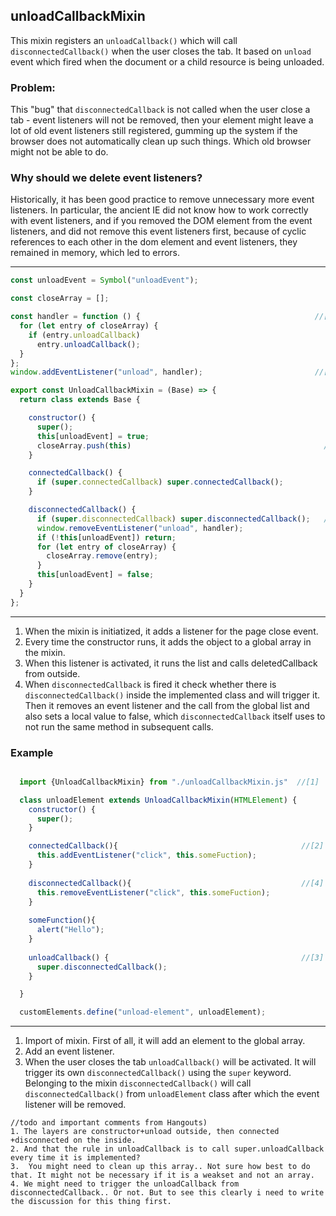 ## unloadCallbackMixin
 This mixin registers an `unloadCallback()` which will call `disconnectedCallback()` when the user closes the tab. It based on `unload` event which fired when the document or a child resource is being unloaded.
### Problem: 
This "bug" that `disconnectedCallback` is not called when the user close a tab - event listeners will not be removed, then your element might leave a lot of old event listeners still registered, gumming up the system if the browser does not automatically clean up such things. Which old browser might not be able to do. 
### Why should we delete event listeners?
Historically, it has been good practice to remove unnecessary more event listeners. In particular, the ancient IE did not know how to work correctly with event listeners, and if you removed the DOM element from the event listeners, and did not remove this event listeners first, because of cyclic references to each other in the dom element and event listeners, they remained in memory, which led to errors.
***

```javascript
const unloadEvent = Symbol("unloadEvent");

const closeArray = [];

const handler = function () {                                       //[3]
  for (let entry of closeArray) {
    if (entry.unloadCallback)
      entry.unloadCallback();
  }
};
window.addEventListener("unload", handler);                         //[1]

export const UnloadCallbackMixin = (Base) => {
  return class extends Base {

    constructor() {
      super();
      this[unloadEvent] = true;
      closeArray.push(this)                                           //[2]
    }

    connectedCallback() {
      if (super.connectedCallback) super.connectedCallback();
    }

    disconnectedCallback() {
      if (super.disconnectedCallback) super.disconnectedCallback();   //[4]
      window.removeEventListener("unload", handler);
      if (!this[unloadEvent]) return;
      for (let entry of closeArray) {
        closeArray.remove(entry);
      }
      this[unloadEvent] = false;
    }
  }
};

```
***
1. When the mixin is initiatized, it adds a listener for the page close event.
2. Every time the constructor runs, it adds the object to a global array in the mixin.
3. When this listener is activated, it runs the list and calls deletedCallback from outside.
4. When `disconnectedCallback` is fired it check whether there is `disconnectedCallback()` inside the implemented class and will trigger it. Then it removes an event listener and the call from the global list and also sets a local value to false, which `disconnectedCallback` itself uses to not run the same method in subsequent calls.

### Example

```javascript

  import {UnloadCallbackMixin} from "./unloadCallbackMixin.js"  //[1]

  class unloadElement extends UnloadCallbackMixin(HTMLElement) {
    constructor() {
      super();
    }

    connectedCallback(){                                         //[2]
      this.addEventListener("click", this.someFuction);
    }
    
    disconnectedCallback(){                                      //[4]
      this.removeEventListener("click", this.someFuction);
    }
    
    someFunction(){
      alert("Hello");
    }
    
    unloadCallback() {                                           //[3]
      super.disconnectedCallback();
    }

  }

  customElements.define("unload-element", unloadElement);

```
***
1. Import of mixin. First of all, it will add an element to the global array.
2. Add an event listener.
3. When the user closes the tab `unloadCallback()` will be activated. It will trigger its own `disconnectedCallback()` using the `super` keyword. Belonging to the mixin `disconnectedCallback()` will call `disconnectedCallback()` from `unloadElement` class after which the event listener will be removed. 

```no-highlight
//todo and important comments from Hangouts)
1. The layers are constructor+unload outside, then connected +disconnected on the inside.
2. And that the rule in unloadCallback is to call super.unloadCallback every time it is implemented?
3.  You might need to clean up this array.. Not sure how best to do that. It might not be necessary if it is a weakset and not an array.
4. We might need to trigger the unloadCallback from disconnectedCallback.. Or not. But to see this clearly i need to write the discussion for this thing first.

```




